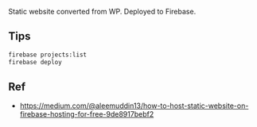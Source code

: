 Static website converted from WP. Deployed to Firebase.

## Tips

```bash
firebase projects:list
firebase deploy
```

## Ref

- https://medium.com/@aleemuddin13/how-to-host-static-website-on-firebase-hosting-for-free-9de8917bebf2
